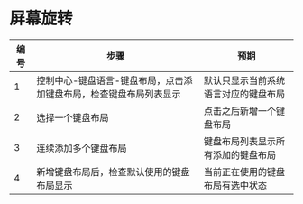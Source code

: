 # 屏幕旋转

| 编号 | 步骤                                                         | 预期                                 |
| ---- | ------------------------------------------------------------ | ------------------------------------ |
| 1    | 控制中心-键盘语言-键盘布局，点击添加键盘布局，检查键盘布局列表显示 | 默认只显示当前系统语言对应的键盘布局 |
| 2    | 选择一个键盘布局                                             | 点击之后新增一个键盘布局             |
| 3    | 连续添加多个键盘布局                                         | 键盘布局列表显示所有添加的键盘布局   |
| 4    | 新增键盘布局后，检查默认使用的键盘布局显示                   | 当前正在使用的键盘布局有选中状态     |

